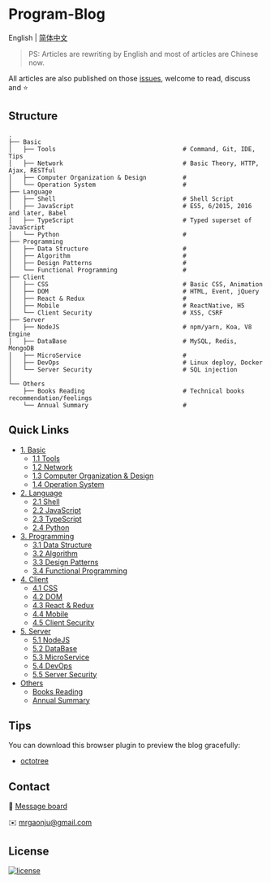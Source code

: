 # Program-Blog

English | [简体中文](https://github.com/muwenzi/Program-Blog)

> PS: Articles are rewriting by English and most of articles are Chinese now.

All articles are also published on those [issues](?q=is%3Aissue+is%3Aopen+label%3AEnglish), welcome to read, discuss and :star:

## Structure

```text
.
├── Basic
│   ├── Tools                                   # Command, Git, IDE, Tips
│   ├── Network                                 # Basic Theory, HTTP, Ajax, RESTful
│   ├── Computer Organization & Design          # 
│   └── Operation System                        # 
├── Language
│   ├── Shell                                   # Shell Script
│   ├── JavaScript                              # ES5, 6/2015, 2016 and later, Babel
│   ├── TypeScript                              # Typed superset of JavaScript
│   └── Python                                  # 
├── Programming
│   ├── Data Structure                          # 
│   ├── Algorithm                               # 
│   ├── Design Patterns                         # 
│   └── Functional Programming                  # 
├── Client
│   ├── CSS                                     # Basic CSS, Animation
│   ├── DOM                                     # HTML, Event, jQuery
│   ├── React & Redux                           # 
│   ├── Mobile                                  # ReactNative, H5
│   └── Client Security                         # XSS, CSRF
├── Server
│   ├── NodeJS                                  # npm/yarn, Koa, V8 Engine
│   ├── DataBase                                # MySQL, Redis, MongoDB
│   ├── MicroService                            # 
│   ├── DevOps                                  # Linux deploy, Docker
│   └── Server Security                         # SQL injection
│
└── Others
    ├── Books Reading                           # Technical books recommendation/feelings
    └── Annual Summary                          # 
```

## Quick Links

- [1. Basic](https://github.com/muwenzi/Program-Blog/blob/english/1.%20Basic/index.md)
  - [1.1 Tools]()
  - [1.2 Network]()
  - [1.3 Computer Organization & Design]()
  - [1.4 Operation System]()
- [2. Language](https://github.com/muwenzi/Program-Blog/blob/english/2.%20Language/index.md)
  - [2.1 Shell]()
  - [2.2 JavaScript]()
  - [2.3 TypeScript]()
  - [2.4 Python]()
- [3. Programming](https://github.com/muwenzi/Program-Blog/blob/english/3.%20Programming/index.md)
  - [3.1 Data Structure]()
  - [3.2 Algorithm]()
  - [3.3 Design Patterns]()
  - [3.4 Functional Programming]()
- [4. Client](https://github.com/muwenzi/Program-Blog/blob/english/4.%20Client/index.md)
  - [4.1 CSS]()
  - [4.2 DOM]()
  - [4.3 React & Redux]()
  - [4.4 Mobile]()
  - [4.5 Client Security]()
- [5. Server](https://github.com/muwenzi/Program-Blog/blob/english/5.%20Server/index.md)
  - [5.1 NodeJS]()
  - [5.2 DataBase]()
  - [5.3 MicroService]()
  - [5.4 DevOps]()
  - [5.5 Server Security]()
- [Others](https://github.com/muwenzi/Program-Blog/blob/english/6.%20Others/index.md)
  - [Books Reading]()
  - [Annual Summary]()

## Tips

You can download this browser plugin to preview the blog gracefully:

- [octotree](https://github.com/buunguyen/octotree)

## Contact

:busts_in_silhouette: [Message board](https://github.com/muwenzi/Program-Blog/issues/91)

:envelope: mrgaonju@gmail.com

## License

[![license][license-image]][license-url]

[license-url]: https://creativecommons.org/licenses/by-nc-sa/4.0/deed
[license-image]: https://img.shields.io/badge/license-CC%20BY--NC--SA-green.svg?style=flat-square
